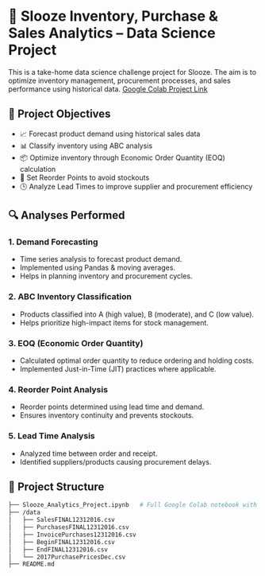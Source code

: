 # 🧠 Slooze Inventory, Purchase & Sales Analytics – Data Science Project

This is a take-home data science challenge project for Slooze. The aim is to optimize inventory management, procurement processes, and sales performance using historical data.
[Google Colab Project Link](https://colab.research.google.com/drive/1I2nE-8Ko_nZ3XKlup-sTflKyiGJB-7VU#scrollTo=ontTflMZq_d6)

## 📌 Project Objectives

- 📈 Forecast product demand using historical sales data
- 📊 Classify inventory using ABC analysis
- 📦 Optimize inventory through Economic Order Quantity (EOQ) calculation
- 🔁 Set Reorder Points to avoid stockouts
- 🕒 Analyze Lead Times to improve supplier and procurement efficiency


## 🔍 Analyses Performed

### 1. Demand Forecasting
- Time series analysis to forecast product demand.
- Implemented using Pandas & moving averages.
- Helps in planning inventory and procurement cycles.

### 2. ABC Inventory Classification
- Products classified into A (high value), B (moderate), and C (low value).
- Helps prioritize high-impact items for stock management.

### 3. EOQ (Economic Order Quantity)
- Calculated optimal order quantity to reduce ordering and holding costs.
- Implemented Just-in-Time (JIT) practices where applicable.

### 4. Reorder Point Analysis
- Reorder points determined using lead time and demand.
- Ensures inventory continuity and prevents stockouts.

### 5. Lead Time Analysis
- Analyzed time between order and receipt.
- Identified suppliers/products causing procurement delays.


## 📁 Project Structure

```bash
├── Slooze_Analytics_Project.ipynb   # Full Google Colab notebook with code 
├── /data
│   ├── SalesFINAL12312016.csv
│   ├── PurchasesFINAL12312016.csv
│   ├── InvoicePurchases12312016.csv
│   ├── BeginFINAL12312016.csv
│   ├── EndFINAL12312016.csv
│   └── 2017PurchasePricesDec.csv
├── README.md   
